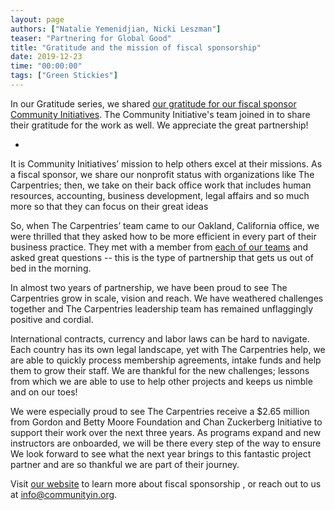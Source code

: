 ```yaml
---
layout: page
authors: ["Natalie Yemenidjian, Nicki Leszman"]
teaser: "Partnering for Global Good"
title: "Gratitude and the mission of fiscal sponsorship"
date: 2019-12-23
time: "00:00:00"
tags: ["Green Stickies"]
---
```


In our Gratitude series, we shared [our gratitude for our fiscal sponsor Community Initiatives](https://carpentries.org/blog/2019/12/CI-gratitudes/). The Community Initiative's team joined in to share their gratitude for the work as well. We appreciate the great partnership!

-

It is Community Initiatives’ mission to help others excel at their missions. As a fiscal sponsor, we share our nonprofit status with organizations like The Carpentries; then, we take on their back office work that includes human resources, accounting, business development, legal affairs and so much more so that they can focus on their great ideas

So, when The Carpentries’ team came to our Oakland, California office, we were thrilled that they asked how to be more efficient in every part of their business practice. They met with a member from [each of our teams](https://communityin.org/meet-us/team/) and asked great questions  -- this is the type of partnership that gets us out of bed in the morning.

In almost two years of partnership, we have been proud to see The Carpentries grow in scale, vision and reach. We have weathered challenges together and The Carpentries leadership team has remained unflaggingly positive and cordial.  

International contracts, currency and labor laws can be hard to navigate. Each country has its own legal landscape, yet with The Carpentries help, we are able to quickly process membership agreements, intake funds and help them to grow their staff. We are thankful for the new challenges; lessons from which we are able to use to help other projects and keeps us nimble and on our toes!

We were especially proud to see The Carpentries receive a $2.65 million from Gordon and Betty Moore Foundation and Chan Zuckerberg Initiative to support their work over the next three years. As programs expand and new instructors are onboarded, we will be there every step of the way to ensure  We look forward to see what the next year brings to this fantastic project partner and are so thankful we are part of their journey.

Visit [our website](https://communityin.org/fiscal-sponsorship/solving-problems-for-nonprofits/#fiscal-sponsorship) to learn more about fiscal sponsorship , or reach out to us at [info@communityin.org](mailto:info@community.org).
